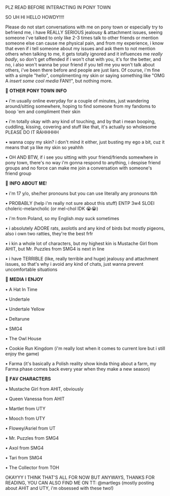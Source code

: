 PLZ READ BEFORE INTERACTING IN PONY TOWN 

SO UH HI HELLO HOWDY!!!!

Please do not start conversations with me on pony town or especially try to befriend me, i have REALLY SERIOUS jealousy & attachment issues, seeing someone i've talked to only like 2-3 times talk to other friends or mention someone else can cause me physical pain, and from my experience, i know that even if i tell someone about my issues and ask them to not mention others when talking to me, it gets totally ignored and it influences me *really badly*, so don't get offended if i won't chat with you, it's for the better, and no, i also won't wanna be your friend if you tell me you won't talk about others, i've been there before and people are just liars. Of course, i'm fine with a simple "hello", complimenting my skin or saying something like "OMG A *insert some cool media* FAN!!", but nothing more.

🪷 𝐎𝐓𝐇𝐄𝐑 𝐏𝐎𝐍𝐘 𝐓𝐎𝐖𝐍 𝐈𝐍𝐅𝐎

• i'm usually online everyday for a couple of minutes, just wandering around/sitting somewhere, hoping to find someone from my fandoms to boop 'em and compliment their skin

• i'm totally okay with any kind of touching, and by that i mean booping, cuddling, kissing, covering and stuff like that, it's actually so wholesome PLEASE DO IT RAHHHHH

• wanna copy my skin? i don't mind it either, just busting my ego a bit, cuz it means that ya like my skin so yeahhh

• OH AND BTW, if i see you sitting with your friend/friends somewhere in pony town, there's no way i'm gonna respond to anything, i despise friend groups and no force can make me join a conversation with someone's friend group


🪷 𝐈𝐍𝐅𝐎 𝐀𝐁𝐎𝐔𝐓 𝐌𝐄!

• i'm 17 y/o, she/her pronouns but you can use literally any pronouns tbh

• PROBABLY (help i'm really not sure about this stuff) ENTP 3w4 SLOEI choleric-melancholic (or mel-chol IDK 😭😭)

• i'm from Poland, so my English *may* suck sometimes

• i absolutely ADORE rats, axolotls and any kind of birds but mostly pigeons, also i own two ratties, they're the best frfr

• i kin a whole lot of characters, but my highest kin is Mustache Girl from AHIT, but Mr. Puzzles from SMG4 is next in line

• i have TERRIBLE (like, really terrible and huge) jealousy and attachment issues, so that's why i avoid any kind of chats, just wanna prevent uncomfortable situations 


🪷 𝐌𝐄𝐃𝐈𝐀 𝐈 𝐄𝐍𝐉𝐎𝐘

• A Hat In Time

• Undertale 

• Undertale Yellow 

• Deltarune 

• SMG4 

• The Owl House 

• Cookie Run Kingdom (i'm really lost when it comes to current lore but i still enjoy the game)

• Farma (it's basically a Polish reality show kinda thing about a farm, my Farma phase comes back every year when they make a new season) 


🪷 𝐅𝐀𝐕 𝐂𝐇𝐀𝐑𝐀𝐂𝐓𝐄𝐑𝐒

• Mustache Girl from AHIT, obviously

• Queen Vanessa from AHIT

• Martlet from UTY 

• Mooch from UTY

• Flowey/Asriel from UT

• Mr. Puzzles from SMG4

• Axol from SMG4

• Tari from SMG4

• The Collector from TOH


OKAYYY I THINK THAT'S ALL FOR NOW
BUT ANYWAYS, THANKS FOR READING, YOU CAN ALSO FIND ME ON TT: @martlegs 
(mostly posting about AHIT and UTY, i'm obsessed with these two!) 
